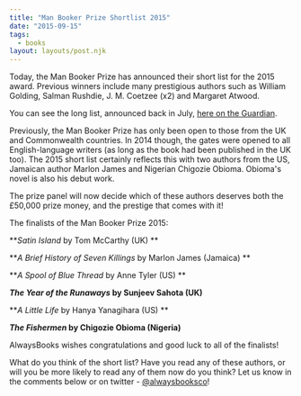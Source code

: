 ```yaml
---
title: "Man Booker Prize Shortlist 2015"
date: "2015-09-15"
tags:
  - books
layout: layouts/post.njk
---
```


Today, the Man Booker Prize has announced their short list for the 2015 award. Previous winners include many prestigious authors such as William Golding, Salman Rushdie, J. M. Coetzee (x2) and Margaret Atwood.

You can see the long list, announced back in July, [here on the Guardian](http://www.theguardian.com/books/2015/jul/29/man-booker-prize-2015-the-longlist-in-pictures).

Previously, the Man Booker Prize has only been open to those from the UK and Commonwealth countries. In 2014 though, the gates were opened to all English-language writers (as long as the book had been published in the UK too). The 2015 short list certainly reflects this with two authors from the US, Jamaican author Marlon James and Nigerian Chigozie Obioma. Obioma's novel is also his debut work.

The prize panel will now decide which of these authors deserves both the £50,000 prize money, and the prestige that comes with it!

The finalists of the Man Booker Prize 2015:

**_Satin Island_ by Tom McCarthy (UK) **

**_A Brief History of Seven Killings_ by Marlon James (Jamaica) **

**_A Spool of Blue Thread_ by Anne Tyler (US) **

**_The Year of the Runaways_ by Sunjeev Sahota (UK)**

**_A Little Life_ by Hanya Yanagihara (US) **

**_The Fishermen_ by Chigozie Obioma (Nigeria)**

AlwaysBooks wishes congratulations and good luck to all of the finalists!

What do you think of the short list? Have you read any of these authors, or will you be more likely to read any of them now do you think? Let us know in the comments below or on twitter - [@alwaysbooksco](http://twitter.com/alwaysbooksco)!
